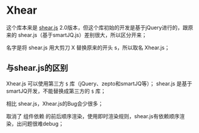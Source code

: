 # Xhear

这个库本来是 [shear.js](https://github.com/kirakiray/shear.js) 2.0版本，但这个库初始的开发是基于jQuery进行的，跟原来的 shear.js（基于smartJQ.js）差别很大，所以区分开来；

名字是将 shear.js 用大剪刀 X 替换原来的开头 s，所以取名 Xhear.js；

## 与shear.js的区别

Xhear.js 可以使用第三方 `$` 库（jQuery、zepto和smartJQ等）； shear.js 是基于 smartJQ开发，不能替换成第三方的 `$` 库；

相比 shear.js，Xhear.js的Bug会少很多；

取消了 组件依赖 的前后顺序渲染，使用即时渲染规则，shear.js有依赖顺序渲染，出问题很难debug；